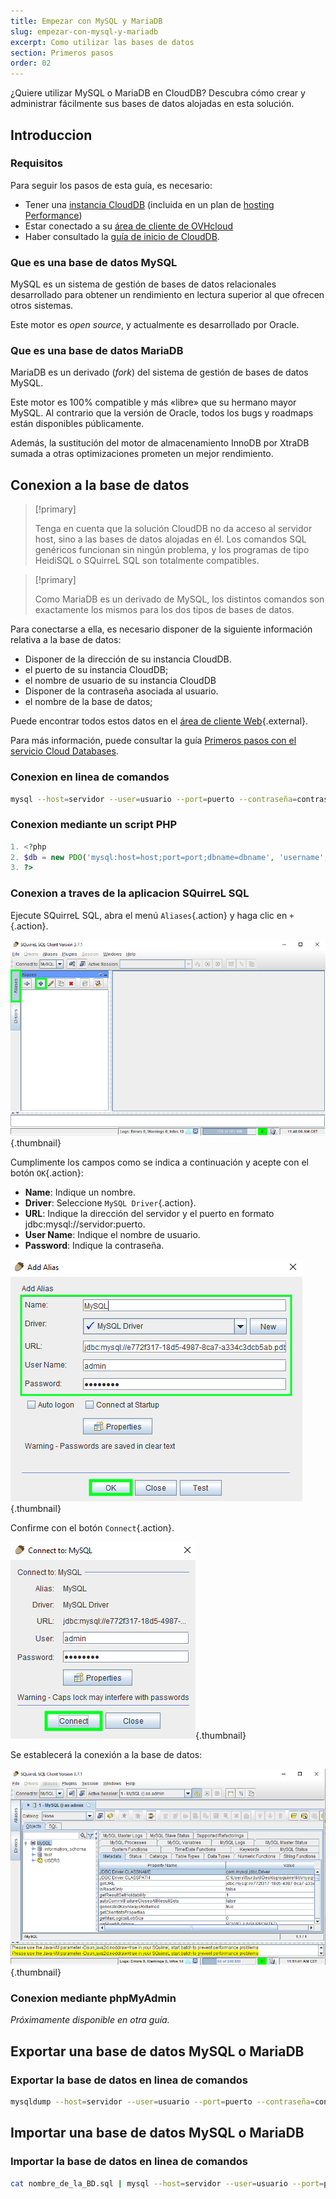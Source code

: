 ```yaml
---
title: Empezar con MySQL y MariaDB
slug: empezar-con-mysql-y-mariadb
excerpt: Como utilizar las bases de datos
section: Primeros pasos
order: 02
---
```


¿Quiere utilizar MySQL o MariaDB en CloudDB? Descubra cómo crear y administrar fácilmente sus bases de datos alojadas en esta solución.

## Introduccion

### Requisitos

Para seguir los pasos de esta guía, es necesario:

- Tener una [instancia CloudDB](https://www.ovh.es/cloud/cloud-databases/) (incluida en un plan de [hosting Performance](https://www.ovhcloud.com/es-es/web-hosting/))
- Estar conectado a su [área de cliente de OVHcloud](https://www.ovh.com/auth/?action=gotomanager&from=https://www.ovh.es/&ovhSubsidiary=es)
- Haber consultado la [guía de inicio de CloudDB](https://docs.ovh.com/es/clouddb/empezar-con-clouddb/).

### Que es una base de datos MySQL

MySQL es un sistema de gestión de bases de datos relacionales desarrollado para obtener un rendimiento en lectura superior al que ofrecen otros sistemas.

Este motor es *open source*, y actualmente es desarrollado por Oracle.

### Que es una base de datos MariaDB

MariaDB es un derivado (*fork*) del sistema de gestión de bases de datos MySQL.

Este motor es 100% compatible y más «libre» que su hermano mayor MySQL. Al contrario que la versión de Oracle, todos los bugs y roadmaps están disponibles públicamente.

Además, la sustitución del motor de almacenamiento InnoDB por XtraDB sumada a otras optimizaciones prometen un mejor rendimiento.

## Conexion a la base de datos

> [!primary]
>
> Tenga en cuenta que la solución CloudDB no da acceso al servidor host, sino a las bases de datos alojadas en él. Los comandos SQL genéricos funcionan sin ningún problema, y los programas de tipo HeidiSQL o SQuirreL SQL son totalmente compatibles.
> 

> [!primary]
>
> Como MariaDB es un derivado de MySQL, los distintos comandos son exactamente los mismos para los dos tipos de bases de datos.
> 

Para conectarse a ella, es necesario disponer de la siguiente información relativa a la base de datos:

- Disponer de la dirección de su instancia CloudDB.
- el puerto de su instancia CloudDB;
- el nombre de usuario de su instancia CloudDB
- Disponer de la contraseña asociada al usuario.
- el nombre de la base de datos;

Puede encontrar todos estos datos en el [área de cliente Web](https://www.ovh.com/auth/?action=gotomanager&from=https://www.ovh.es/&ovhSubsidiary=es){.external}.

Para más información, puede consultar la guía [Primeros pasos con el servicio Cloud Databases](https://docs.ovh.com/es/clouddb/empezar-con-clouddb/).

### Conexion en linea de comandos

```bash
mysql --host=servidor --user=usuario --port=puerto --contraseña=contraseña nombre_de_la_BD
```

### Conexion mediante un script PHP

```php
1. <?php
2. $db = new PDO('mysql:host=host;port=port;dbname=dbname', 'username', 'password');
3. ?>
```

### Conexion a traves de la aplicacion SQuirreL SQL

Ejecute SQuirreL SQL, abra el menú `Aliases`{.action} y haga clic en `+`{.action}.

![ejecutar SQuirreL SQL](images/1.PNG){.thumbnail}

Cumplimente los campos como se indica a continuación y acepte con el botón `OK`{.action}:

- **Name**: Indique un nombre.
- **Driver**: Seleccione `MySQL Driver`{.action}.
- **URL**: Indique la dirección del servidor y el puerto en formato jdbc:mysql://servidor:puerto.
- **User Name**: Indique el nombre de usuario.
- **Password**: Indique la contraseña.

![configuración de la conexión](images/2.PNG){.thumbnail}

Confirme con el botón `Connect`{.action}.

![confirmación de la conexión](images/3.PNG){.thumbnail}

Se establecerá la conexión a la base de datos:

![conexión a la base de datos](images/4.PNG){.thumbnail}

### Conexion mediante phpMyAdmin

*Próximamente disponible en otra guía.*

## Exportar una base de datos MySQL o MariaDB

### Exportar la base de datos en linea de comandos

```bash
mysqldump --host=servidor --user=usuario --port=puerto --contraseña=contraseña nombre_de_la_BD > nombre_de_la_BD.sql
```

## Importar una base de datos MySQL o MariaDB

### Importar la base de datos en linea de comandos

```bash
cat nombre_de_la_BD.sql | mysql --host=servidor --user=usuario --port=puerto --contraseña=contraseña nombre_de_la_BD
```
